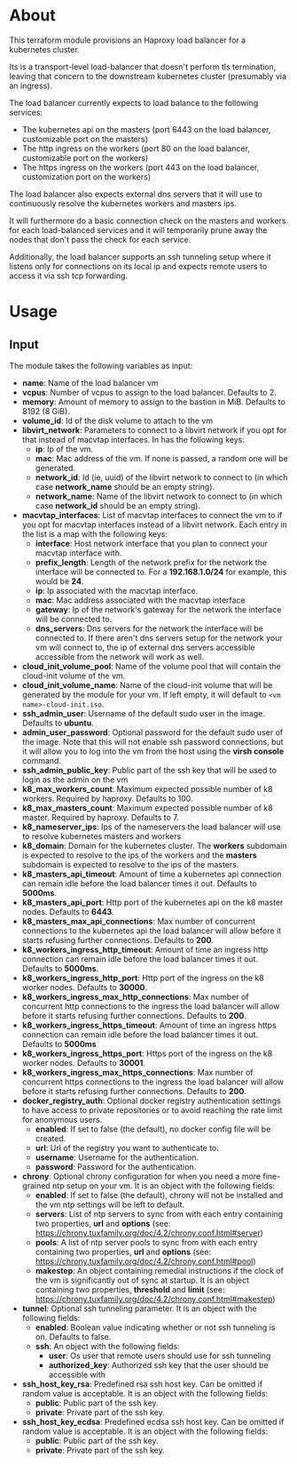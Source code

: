 # About

This terraform module provisions an Haproxy load balancer for a kubernetes cluster.

Its is a transport-level load-balancer that doesn't perform tls termination, leaving that concern to the downstream kubernetes cluster (presumably via an ingress).

The load balancer currently expects to load balance to the following services:
- The kubernetes api on the masters (port 6443 on the load balancer, customizable port on the masters)
- The http ingress on the workers (port 80 on the load balancer, customizable port on the workers)
- The https ingress on the workers (port 443 on the load balancer, customization port on the workers)

The load balancer also expects external dns servers that it will use to continuously resolve the kubernetes workers and masters ips.

It will furthermore do a basic connection check on the masters and workers for each load-balanced services and it will temporarily prune away the nodes that don't pass the check for each service.

Additionally, the load balancer supports an ssh tunneling setup where it listens only for connections on its local ip and expects remote users to access it via ssh tcp forwarding.

# Usage

## Input

The module takes the following variables as input:

- **name**: Name of the load balancer vm
- **vcpus**: Number of vcpus to assign to the load balancer. Defaults to 2.
- **memory**: Amount of memory to assign to the bastion in MiB. Defaults to 8192 (8 GiB).
- **volume_id**: Id of the disk volume to attach to the vm
- **libvirt_network**: Parameters to connect to a libvirt network if you opt for that instead of macvtap interfaces. In has the following keys:
  - **ip**: Ip of the vm.
  - **mac**: Mac address of the vm. If none is passed, a random one will be generated.
  - **network_id**: Id (ie, uuid) of the libvirt network to connect to (in which case **network_name** should be an empty string).
  - **network_name**: Name of the libvirt network to connect to (in which case **network_id** should be an empty string).
- **macvtap_interfaces**: List of macvtap interfaces to connect the vm to if you opt for macvtap interfaces instead of a libvirt network. Each entry in the list is a map with the following keys:
  - **interface**: Host network interface that you plan to connect your macvtap interface with.
  - **prefix_length**: Length of the network prefix for the network the interface will be connected to. For a **192.168.1.0/24** for example, this would be **24**.
  - **ip**: Ip associated with the macvtap interface. 
  - **mac**: Mac address associated with the macvtap interface
  - **gateway**: Ip of the network's gateway for the network the interface will be connected to.
  - **dns_servers**: Dns servers for the network the interface will be connected to. If there aren't dns servers setup for the network your vm will connect to, the ip of external dns servers accessible accessible from the network will work as well.
- **cloud_init_volume_pool**: Name of the volume pool that will contain the cloud-init volume of the vm.
- **cloud_init_volume_name**: Name of the cloud-init volume that will be generated by the module for your vm. If left empty, it will default to ``<vm name>-cloud-init.iso``.
- **ssh_admin_user**: Username of the default sudo user in the image. Defaults to **ubuntu**.
- **admin_user_password**: Optional password for the default sudo user of the image. Note that this will not enable ssh password connections, but it will allow you to log into the vm from the host using the **virsh console** command.
- **ssh_admin_public_key**: Public part of the ssh key that will be used to login as the admin on the vm
- **k8_max_workers_count**: Maximum expected possible number of k8 workers. Required by haproxy. Defaults to 100.
- **k8_max_masters_count**: Maximum expected possible number of k8 master. Required by haproxy. Defaults to 7.
- **k8_nameserver_ips**: Ips of the nameservers the load balancer will use to resolve kubernetes masters and workers
- **k8_domain**: Domain for the kubernetes cluster. The **workers** subdomain is expected to resolve to the ips of the workers and the **masters** subdomain is expected to resolve to the ips of the masters.
- **k8_masters_api_timeout**: Amount of time a kubernetes api connection can remain idle before the load balancer times it out. Defaults to **5000ms**.
- **k8_masters_api_port**: Http port of the kubernetes api on the k8 master nodes. Defaults to **6443**.
- **k8_masters_max_api_connections**: Max number of concurrent connections to the kubernetes api the load balancer will allow before it starts refusing further connections. Defaults to **200**.
- **k8_workers_ingress_http_timeout**: Amount of time an ingress http connection can remain idle before the load balancer times it out. Defaults to **5000ms**.
- **k8_workers_ingress_http_port**: Http port of the ingress on the k8 worker nodes. Defaults to **30000**.
- **k8_workers_ingress_max_http_connections**: Max number of concurrent http connections to the ingress the load balancer will allow before it starts refusing further connections. Defaults to **200**.
- **k8_workers_ingress_https_timeout**: Amount of time an ingress https connection can remain idle before the load balancer times it out. Defaults to **5000ms**
- **k8_workers_ingress_https_port**: Https port of the ingress on the k8 worker nodes. Defaults to **30001**.
- **k8_workers_ingress_max_https_connections**: Max number of concurrent https connections to the ingress the load balancer will allow before it starts refusing further connections. Defaults to **200**.
- **docker_registry_auth**: Optional docker registry authentication settings to have access to private repositories or to avoid reaching the rate limit for anonymous users.
  - **enabled**: If set to false (the default), no docker config file will be created.
  - **url**: Url of the registry you want to authenticate to.
  - **username**: Username for the authentication.
  - **password**: Password for the authentication.
- **chrony**: Optional chrony configuration for when you need a more fine-grained ntp setup on your vm. It is an object with the following fields:
  - **enabled**: If set to false (the default), chrony will not be installed and the vm ntp settings will be left to default.
  - **servers**: List of ntp servers to sync from with each entry containing two properties, **url** and **options** (see: https://chrony.tuxfamily.org/doc/4.2/chrony.conf.html#server)
  - **pools**: A list of ntp server pools to sync from with each entry containing two properties, **url** and **options** (see: https://chrony.tuxfamily.org/doc/4.2/chrony.conf.html#pool)
  - **makestep**: An object containing remedial instructions if the clock of the vm is significantly out of sync at startup. It is an object containing two properties, **threshold** and **limit** (see: https://chrony.tuxfamily.org/doc/4.2/chrony.conf.html#makestep)
- **tunnel**: Optional ssh tunneling parameter. It is an object with the following fields:
  - **enabled**: Boolean value indicating whether or not ssh tunneling is on. Defaults to false.
  - **ssh**: An object with the following fields:
    - **user**: Os user that remote users should use for ssh tunneling
    - **authorized_key**: Authorized ssh key that the user should be accessible with
- **ssh_host_key_rsa**: Predefined rsa ssh host key. Can be omitted if random value is acceptable. It is an object with the following fields:
  - **public**: Public part of the ssh key.
  - **private**: Private part of the ssh key.
- **ssh_host_key_ecdsa**: Predefined ecdsa ssh host key. Can be omitted if random value is acceptable. It is an object with the following fields:
  - **public**: Public part of the ssh key.
  - **private**: Private part of the ssh key.